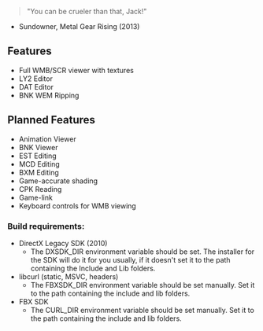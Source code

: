 > "You can be crueler than that, Jack!"
- Sundowner, Metal Gear Rising (2013)

## Features
- Full WMB/SCR viewer with textures
- LY2 Editor
- DAT Editor
- BNK WEM Ripping

## Planned Features
- Animation Viewer
- BNK Viewer
- EST Editing
- MCD Editing
- BXM Editing
- Game-accurate shading
- CPK Reading
- Game-link
- Keyboard controls for WMB viewing

### Build requirements:
- DirectX Legacy SDK (2010)
    - The DXSDK_DIR environment variable should be set. The installer for the SDK will do it for you usually, if it doesn't set it to the path containing the Include and Lib folders.
- libcurl (static, MSVC, headers)
    - The FBXSDK_DIR environment variable should be set manually. Set it to the path containing the include and lib folders.
- FBX SDK
    - The CURL_DIR environment variable should be set manually. Set it to the path containing the include and lib folders.
